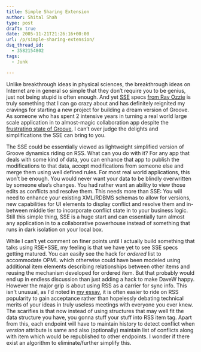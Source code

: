 ```yaml
---
title: Simple Sharing Extension
author: Shital Shah
type: post
draft: true
date: 2005-11-21T21:26:16+00:00
url: /p/simple-sharing-extension/
dsq_thread_id:
  - 3582154802
tags:
  - Junk

---
```

Unlike breakthrough ideas in physical sciences, the breakthrough ideas on Internet are in general so simple that they don’t require you to be genius, just not being stupid is often enough. And yet [SSE][1] specs [from Ray Ozzie][2] is truly something that I can go crazy about and has definitely reignited my cravings for starting a new project for building a dream version of Groove. As someone who has spent 2 intensive years in turning a real world large scale application in to almost-magic collaboration app despite the [frustrating state of Groove][3], I can’t over judge the delights and simplifications the SSE can bring to you.

The SSE could be essentially viewed as lightweight simplified version of Groove dynamics riding on RSS. What can you do with it? For any app that deals with some kind of data, you can enhance that app to publish the modifications to that data, accept modifications from someone else and merge them using well defined rules. For most real world applications, this won’t be enough. You would never want your data to be blindly overwritten by someone else’s changes. You had rather want an ability to view those edits as conflicts and resolve them. This needs more than SSE: You will need to enhance your existing XML/RDBMS schemas to allow for versions, new capabilities for UI elements to display conflict and resolve them and in-between middle tier to incorporate conflict state in to your business logic. Still this simple thing, SSE is a huge start and can essentially turn almost any application in to a collaborative powerhouse instead of something that runs in dark isolation on your local box.

While I can’t yet comment on finer points until I actually build something that talks using RSE+SSE, my feeling is that we have yet to see SSE specs getting matured. You can easily see the hack for _ordered_ list to accommodate OPML which otherwise could have been modeled using additional item elements describing relationships between other items and reusing the mechanism developed for ordered item. But that probably would end up in endless discussion than just adding a hack to make DaveW happy. However the major grip is about using RSS as a carrier for sync info. This isn't unusual, as I'd noted in [my essay][4], it is often easier to ride on RSS popularity to gain acceptance rather than hopelessly debating technical merits of your ideas in truly useless meetings with everyone you ever knew. The scarifies is that now instead of using structures that may well fit the data structure you have, you gonna stuff your stuff into RSS item tag. Apart from this, each endpoint will have to maintain history to detect conflict when _version_ attribute is same and also (optionally) maintain list of conflicts along with item which would be republished to other endpoints. I wonder if there exist an algorithm to eliminate/further simplify this.

 [1]: http://msdn.microsoft.com/xml/rss/sse/
 [2]: http://spaces.msn.com/members/rayozzie/Blog/cns%211pyct_cYtbBtOBPDVAumMEdw%21175.entry
 [3]: /p/applications-and-platforms-an-another-face-of-internet-and-why-i-hate-groove/
 [4]: /p/integrating-rss-and-calendar/